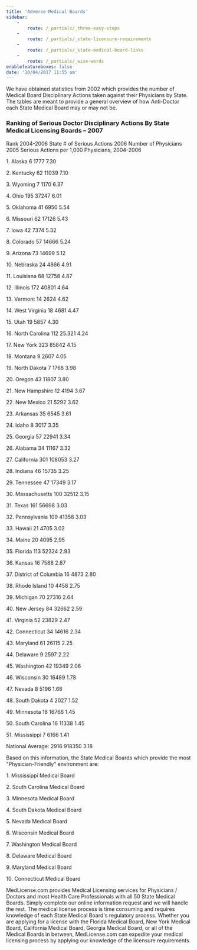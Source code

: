 ```yaml
---
title: 'Adverse Medical Boards'
sidebar:
    -
        route: /_partials/_three-easy-steps
    -
        route: /_partials/_state-licensure-requirements
    -
        route: /_partials/_state-medical-board-links
    -
        route: /_partials/_wise-words
enablefeatureboxes: false
date: '10/04/2017 11:55 am'
---
```


<p id="mcetoc_1cdnlsc1i0">We have obtained statistics from 2002 which provides the number of Medical Board Disciplinary Actions taken against their Physicians by State. The tables are meant to provide a general overview of how Anti-Doctor each State Medical Board may or may not be.</p>
<h3 id="mcetoc_1cdnd7e8c0">Ranking of Serious Doctor Disciplinary Actions By State Medical Licensing Boards &ndash; 2007</h3>
<p>Rank 2004-2006 State # of Serious Actions 2006 Number of Physicians 2005 Serious Actions per 1,000 Physicians, 2004-2006 </p>
<p>1. Alaska 6 1777 7.30</p>
<p>2. Kentucky 62 11039 7.10</p>
<p>3. Wyoming 7 1170 6.37 </p>
<p>4. Ohio 195 37247 6.01 </p>
<p>5. Oklahoma 41 6950 5.54 </p>
<p>6. Missouri 62 17126 5.43 </p>
<p>7. Iowa 42 7374 5.32 </p>
<p>8. Colorado 57 14666 5.24 </p>
<p>9. Arizona 73 14699 5.12 </p>
<p>10. Nebraska 24 4866 4.91 </p>
<p>11. Louisiana 68 12758 4.87 </p>
<p>12. Illinois 172 40801 4.64 </p>
<p>13. Vermont 14 2624 4.62 </p>
<p>14. West Virginia 18 4681 4.47 </p>
<p>15. Utah 19 5857 4.30 </p>
<p>16. North Carolina 112 25.321 4.24 </p>
<p>17. New York 323 85842 4.15 </p>
<p>18. Montana 9 2607 4.05 </p>
<p>19. North Dakota 7 1768 3.98 </p>
<p>20. Oregon 43 11807 3.80 </p>
<p>21. New Hampshire 12 4194 3.67</p>
<p>22. New Mexico 21 5292 3.62</p>
<p>23. Arkansas 35 6545 3.61</p>
<p>24. Idaho 8 3017 3.35</p>
<p>25. Georgia 57 22941 3.34</p>
<p>26. Alabama 34 11167 3.32</p>
<p>27. California 301 108053 3.27</p>
<p>28. Indiana 46 15735 3.25</p>
<p>29. Tennessee 47 17349 3.17</p>
<p>30. Massachusetts 100 32512 3.15</p>
<p>31. Texas 161 56698 3.03</p>
<p>32. Pennsylvania 109 41358 3.03</p>
<p>33. Hawaii 21 4705 3.02</p>
<p>34. Maine 20 4095 2.95</p>
<p>35. Florida 113 52324 2.93</p>
<p>36. Kansas 16 7588 2.87</p>
<p>37. District of Columbia 16 4873 2.80</p>
<p>38. Rhode Island 10 4458 2.75</p>
<p>39. Michigan 70 27316 2.64</p>
<p>40. New Jersey 84 32662 2.59</p>
<p>41. Virginia 52 23829 2.47</p>
<p>42. Connecticut 34 14616 2.34</p>
<p>43. Maryland 61 26115 2.25</p>
<p>44. Delaware 9 2597 2.22</p>
<p>45. Washington 42 19349 2.06</p>
<p>46. Wisconsin 30 16489 1.78</p>
<p>47. Nevada 8 5196 1.68</p>
<p>48. South Dakota 4 2027 1.52</p>
<p>49. Minnesota 18 16766 1.45</p>
<p>50. South Carolina 16 11338 1.45</p>
<p>51. Mississippi 7 6166 1.41</p>
<p>National Average: 2916 918350 3.18</p>
<p>Based on this information, the State Medical Boards which provide the most "Physician-Friendly" environment are:</p>
<p>1. Mississippi Medical Board</p>
<p>2. South Carolina Medical Board</p>
<p>3. Minnesota Medical Board</p>
<p>4. South Dakota Medical Board</p>
<p>5. Nevada Medical Board</p>
<p>6. Wisconsin Medical Board</p>
<p>7. Washington Medical Board</p>
<p>8. Delaware Medical Board</p>
<p>9. Maryland Medical Board</p>
<p>10. Connecticut Medical Board</p>
<p>MedLicense.com provides Medical Licensing services for Physicians / Doctors and most Health Care Professionals with all 50 State Medical Boards. Simply complete our online information request and we will handle the rest. The medical license process is time consuming and requires knowledge of each State Medical Board's regulatory process. Whether you are applying for a license with the Florida Medical Board, New York Medical Board, California Medical Board, Georgia Medical Board, or all of the Medical Boards in between, MedLicense.com can expedite your medical licensing process by applying our knowledge of the licensure requirements.</p>